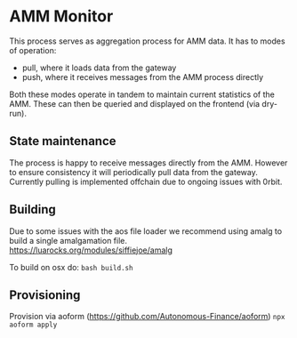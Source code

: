 # AMM Monitor

This process serves as aggregation process for AMM data.
It has to modes of operation:
- pull, where it loads data from the gateway
- push, where it receives messages from the AMM process directly

Both these modes operate in tandem to maintain current statistics of the AMM.
These can then be queried and displayed on the frontend (via dry-run).

## State maintenance
The process is happy to receive messages directly from the AMM. However to ensure consistency it will periodically pull data from the gateway.
Currently pulling is implemented offchain due to ongoing issues with 0rbit.


## Building
Due to some issues with the aos file loader we recommend using amalg to build a single amalgamation file.
https://luarocks.org/modules/siffiejoe/amalg

To build on osx do:
`bash build.sh`


## Provisioning
Provision via aoform (https://github.com/Autonomous-Finance/aoform)
`npx aoform apply`
